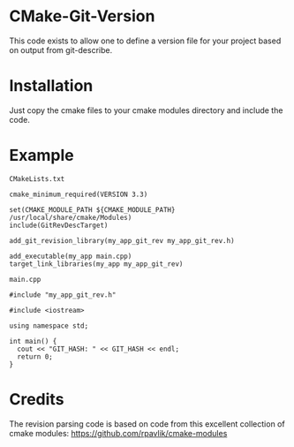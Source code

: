 # CMake-Git-Version

This code exists to allow one to define a version file for your project based on output from git-describe.

# Installation

Just copy the cmake files to your cmake modules directory and include the code.

# Example

`CMakeLists.txt`
```
cmake_minimum_required(VERSION 3.3)

set(CMAKE_MODULE_PATH ${CMAKE_MODULE_PATH} /usr/local/share/cmake/Modules)
include(GitRevDescTarget)

add_git_revision_library(my_app_git_rev my_app_git_rev.h)

add_executable(my_app main.cpp)
target_link_libraries(my_app my_app_git_rev)
```

`main.cpp`
```
#include "my_app_git_rev.h"

#include <iostream>

using namespace std;

int main() {
  cout << "GIT_HASH: " << GIT_HASH << endl;
  return 0;
}
```

# Credits

The revision parsing code is based on code from this excellent collection of cmake modules: https://github.com/rpavlik/cmake-modules
